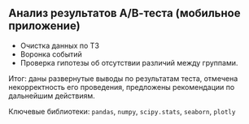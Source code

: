 ## Анализ результатов А/В-теста (мобильное приложение)
- Очистка данных по ТЗ
- Воронка событий
- Проверка гипотезы об отсутствии различий между группами.

Итог: даны развернутые выводы по результатам теста, отмечена некорректность его проведения, предложены рекомендации по дальнейшим действиям.
 
Ключевые библиотеки: `pandas`, `numpy`, `scipy.stats`, `seaborn`, `plotly`


